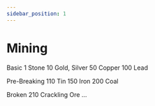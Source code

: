 ```yaml
---
sidebar_position: 1
---
```


# Mining


Basic
1	Stone
10	Gold, Silver
50	Copper
100	Lead

Pre-Breaking
110 Tin
150 Iron
200	Coal

Broken
210	Crackling Ore
…
